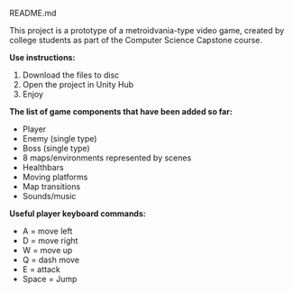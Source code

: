 README.md

This project is a prototype of a metroidvania-type video game, created by college students as part of the Computer Science Capstone course.

**Use instructions:**
1. Download the files to disc
2. Open the project in Unity Hub
3. Enjoy

**The list of game components that have been added so far:**
- Player
- Enemy (single type)
- Boss (single type)
- 8 maps/environments represented by scenes
- Healthbars
- Moving platforms
- Map transitions
- Sounds/music

**Useful player keyboard commands:**
- A = move left
- D = move right
- W = move up
- Q = dash move
- E = attack
- Space = Jump
